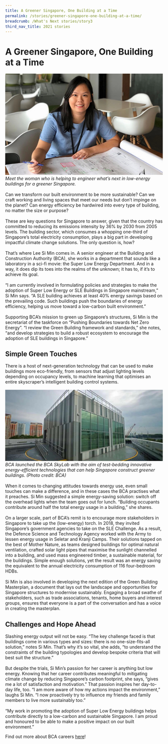 ```yaml
---
title: A Greener Singapore, One Building at a Time
permalink: /stories/greener-singapore-one-building-at-a-time/
breadcrumb: /What's Next stories/story3
third_nav_title: 2021 stories
---
```

# <b>A Greener Singapore, One Building at a Time</b>
![](/images/Stories/2021%20stories/Greener%20sg/greener%20sg%201.jpg)
<br>
*Meet the woman who is helping to engineer what’s next in low-energy buildings for a greener Singapore.*
<br>
<br>
Can we transform our built environment to be more sustainable? Can we craft working and living spaces that meet our needs but don’t impinge on the planet? Can energy efficiency be hardwired into every type of building, no matter the size or purpose? 
<br>
<br>
These are key questions for Singapore to answer, given that the country has committed to reducing its emissions intensity by 36% by 2030 from 2005 levels. The building sector, which consumes a whopping one-third of Singapore’s total electricity consumption, plays a big part in developing impactful climate change solutions. The only question is, how? 
<br> 
<br>
That’s where Lee Si Min comes in. A senior engineer at the Building and Construction Authority (BCA), she works in a department that sounds like a laboratory in a sci-fi movie: the Super Low Energy Department. And in a way, it does dip its toes into the realms of the unknown; it has to, if it’s to achieve its goal.
<br>
<br>
“I am currently involved in formulating policies and strategies to make the adoption of Super Low Energy or SLE Buildings in Singapore mainstream,” Si Min says. “A SLE building achieves at least 40% energy savings based on the prevailing code. Such buildings push the boundaries of energy efficiency, helping us move toward a low-carbon built environment.”
<br>
<br>
Supporting BCA’s mission to green up Singapore’s structures, Si Min is the secretariat of the taskforce on “Pushing Boundaries towards Net Zero Energy”. “I review the Green Building framework and standards,” she notes, “and develop strategies to build a robust ecosystem to encourage the adoption of SLE buildings in Singapore.”
<br>
## Simple Green Touches
There is a host of next-generation technology that can be used to make buildings more eco-friendly, from sensors that adjust lighting levels depending on occupancy levels, to machine learning that optimises an entire skyscraper’s intelligent building control systems.
<br>
<br>
![](/images/Stories/2021%20stories/Greener%20sg/greener%20sg%202.jpg)
*BCA launched the BCA SkyLab with the aim of test-bedding innovative energy-efficient technologies that can help Singapore construct greener buildings. (Photo credit: BCA)*
<br>
<br>
When it comes to changing attitudes towards energy use, even small touches can make a difference, and in these cases the BCA practises what it preaches. Si Min suggested a simple energy-saving solution: switch off the overhead lights when the team goes out for lunch. “Building occupants contribute around half the total energy usage in a building,” she shares.
<br>
<br>
On a larger scale, part of BCA’s remit is to encourage more stakeholders in Singapore to take up the (low-energy) torch. In 2018, they invited Singapore’s government agencies to take on the SLE Challenge. As a result, the Defence Science and Technology Agency worked with the Army to lessen energy usage in Seletar and Kranji Camps. Their solutions tapped on the best of Mother Nature, as teams designed buildings for optimal natural ventilation, crafted solar light pipes that maximise the sunlight channelled into a building, and used mass engineered timber, a sustainable material, for the buildings. Simple enough solutions, yet the result was an energy saving the equivalent to the annual electricity consumption of 116 four-bedroom HDBs.
<br>
<br>
Si Min is also involved in developing the next edition of the Green Building Masterplan, a document that lays out the landscape and opportunities for Singapore structures to modernise sustainably. Engaging a broad swathe of stakeholders, such as trade associations, tenants, home buyers and interest groups, ensures that everyone is a part of the conversation and has a voice in creating the masterplan.
<br>
## Challenges and Hope Ahead 
Slashing energy output will not be easy. “The key challenge faced is that buildings come in various types and sizes: there is no one-size-fits-all solution,” notes Si Min. That’s why it’s so vital, she adds, “to understand the constraints of the building typologies and develop bespoke criteria that will best suit the structure.”
<br>
<br>
But despite the trials, Si Min’s passion for her career is anything but low energy. Knowing that her career contributes meaningful to mitigating climate change by reducing Singapore’s carbon footprint, she says, “gives me a lot of satisfaction and motivation.” That passion inspires her day-to-day life, too. “I am more aware of how my actions impact the environment,” laughs Si Min. “I now proactively try to influence my friends and family members to live more sustainably too.”
<br>
<br>
“My work in promoting the adoption of Super Low Energy buildings helps contribute directly to a low-carbon and sustainable Singapore. I am proud and honoured to be able to make a positive impact on our built environment.”

Find out more about BCA careers [here](https://www1.bca.gov.sg/about-us/careers)!